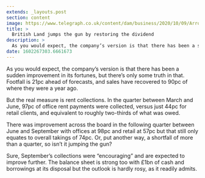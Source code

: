 ```yaml
--- 
extends: _layouts.post 
section: content 
image: https://www.telegraph.co.uk/content/dam/business/2020/10/09/Arrows-money-and-a-graph-line_trans_NvBQzQNjv4BqJXBeP6oQnfgnvHUeRWusUHBWaUg5i5acHoazeNyH2Yk.jpg?impolicy=logo-overlay 
title: > 
  British Land jumps the gun by restoring the dividend 
description: > 
  As you would expect, the company’s version is that there has been a sudden improvement in its fortunes, but there’s only some truth in that.Footfall is 21pc ahead of forecasts, and sales have recovered to 90pc of where they were a year ago.But the real measure is rent collections.Or, put another way, a shortfall of more than a quarter, so isn’t it jumping the gun?The balance sheet is strong too with £1bn of cash and borrowings at its disposal but the outlook is hardly rosy, as it readily admits. 
date: 1602267303.6661673 
--- 
```

As you would expect, the company’s version is that there has been a sudden improvement in its fortunes, but there’s only some truth in that. Footfall is 21pc ahead of forecasts, and sales have recovered to 90pc of where they were a year ago.

But the real measure is rent collections. In the quarter between March and June, 97pc of office rent payments were collected, versus just 44pc for retail clients, and equivalent to roughly two-thirds of what was owed.

There was improvement across the board in the following quarter between June and September with offices at 98pc and retail at 57pc but that still only equates to overall takings of 74pc. Or, put another way, a shortfall of more than a quarter, so isn’t it jumping the gun?

Sure, September’s collections were “encouraging” and are expected to improve further. The balance sheet is strong too with £1bn of cash and borrowings at its disposal but the outlook is hardly rosy, as it readily admits.